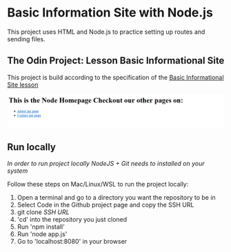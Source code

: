 # Basic Information Site with Node.js

This project uses HTML and Node.js to practice setting up routes and sending files.

## The Odin Project: Lesson Basic Informational Site

This project is build according to the specification of the [Basic Informational Site lesson](https://www.theodinproject.com/lessons/nodejs-basic-informational-site)

![Informational Site](./node-information-display.png)

## Run locally

*In order to run project locally NodeJS + Git needs to installed on your system*

Follow these steps on Mac/Linux/WSL to run the project locally:

1. Open a terminal and go to a directory you want the repository to be in
2. Select Code in the Github project page and copy the SSH URL
3. git clone *SSH URL*
4. 'cd' into the repository you just cloned
5. Run 'npm install'
6. Run 'node app.js'
7. Go to 'localhost:8080' in your browser
